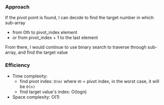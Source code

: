 ### Approach
If the pivot point is found, I can decide to find 
the target number in which sub-array
- from 0th  to pivot_index element
- or from pivot_index + 1 to the last element

From there, I would continue to use binary search to
traverse through sub-array, and find the target value


### Efficiency
- Time complexity:
    - find pivot index: `O(m)` where m = pivot index, 
    in the worst case, it will be `O(n)`
    - find target value's index: O(logn)
- Space complexity: O(1)
